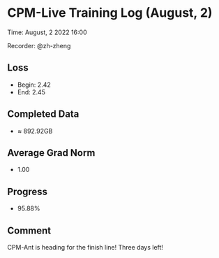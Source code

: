 
# CPM-Live Training Log (August, 2)

Time: August, 2 2022 16:00

Recorder: @zh-zheng

## Loss
- Begin: 2.42
- End: 2.45
	
## Completed Data
- $\approx$ 892.92GB

## Average Grad Norm
- 1.00

## Progress
- 95.88%

## Comment

CPM-Ant is heading for the finish line! Three days left!

